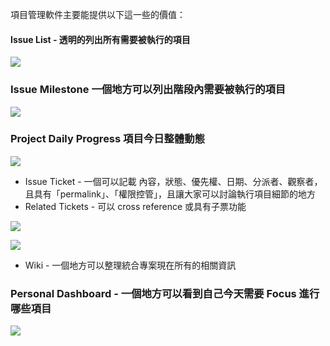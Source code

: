 [](https://imgur.com/21KmxVE.png)

項目管理軟件主要能提供以下這一些的價值：

#### Issue List - 透明的列出所有需要被執行的項目

![](https://imgur.com/CR1MXjJ.png)


### Issue Milestone 一個地方可以列出階段內需要被執行的項目

![](https://imgur.com/jH6KuDa.png)

### Project Daily Progress 項目今日整體動態

![](https://imgur.com/CVrYsbM.png)

* Issue Ticket - 一個可以記載 內容，狀態、優先權、日期、分派者、觀察者，且具有「permalink」、「權限控管」，且讓大家可以討論執行項目細節的地方
* Related Tickets - 可以 cross reference 或具有子票功能

![](https://imgur.com/68so6Lv.png)

![](https://imgur.com/ltdFMn4.png)
* Wiki - 一個地方可以整理統合專案現在所有的相關資訊
### Personal Dashboard - 一個地方可以看到自己今天需要 Focus 進行哪些項目

![](https://imgur.com/lH6nX2a.png)
